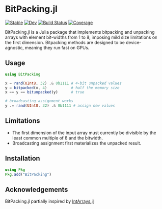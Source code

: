 # BitPacking.jl

[![Stable](https://img.shields.io/badge/docs-stable-blue.svg)](https://MurrellGroup.github.io/BitPacking.jl/stable/)
[![Dev](https://img.shields.io/badge/docs-dev-blue.svg)](https://MurrellGroup.github.io/BitPacking.jl/dev/)
[![Build Status](https://github.com/MurrellGroup/BitPacking.jl/actions/workflows/CI.yml/badge.svg?branch=main)](https://github.com/MurrellGroup/BitPacking.jl/actions/workflows/CI.yml?query=branch%3Amain)
[![Coverage](https://codecov.io/gh/MurrellGroup/BitPacking.jl/branch/main/graph/badge.svg)](https://codecov.io/gh/MurrellGroup/BitPacking.jl)

BitPacking.jl is a Julia package that implements bitpacking and unpacking arrays with element bit-widths from 1 to 8, imposing mild size limitations on the first dimension. Bitpacking methods are designed to be device-agnostic, meaning they run fast on GPUs.

## Usage

```julia
using BitPacking

x = rand(UInt8, 32) .& 0b1111 # 4-bit unpacked values
y = bitpacked(x, 4)           # half the memory size
x == y == bitunpacked(y)      # true

# broadcasting assignment works
y .= rand(UInt8, 32) .& 0b1111 # assign new values
```

## Limitations

- The first dimension of the input array must currently be divisible by the least common multiple of 8 and the bitwidth.
- Broadcasting assignment first materializes the unpacked result.

## Installation

```julia
using Pkg
Pkg.add("BitPacking")
```

## Acknowledgements

BitPacking.jl partially inspired by [IntArrays.jl](https://github.com/bicycle1885/IntArrays.jl)
